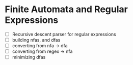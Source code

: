 # Finite Automata and Regular Expressions

- [ ] Recursive descent parser for regular expressions
- [ ] building nfas, and dfas
- [ ] converting from nfa -> dfa
- [ ] converting from regex -> nfa
- [ ] minimizing dfas